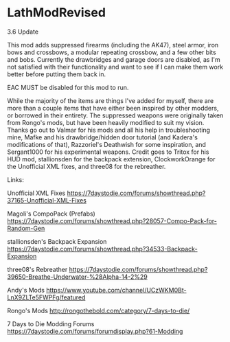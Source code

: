 # LathModRevised
3.6 Update

This mod adds suppressed firearms (including the AK47), steel armor, iron bows and crossbows, a modular repeating crossbow, and a few other bits and bobs. Currently the drawbridges and garage doors are disabled, as I'm not satisfied with their functionality and want to see if I can make them work better before putting them back in.

EAC MUST be disabled for this mod to run.

While the majority of the items are things I've added for myself, there are more than a couple items that have either been inspired by other modders, or borrowed in their entirety. The suppressed weapons were originally taken from Rongo's mods, but have been heavily modified to suit my vision. Thanks go out to Valmar for his mods and all his help in troubleshooting mine, Mafke and his drawbridge/hidden door tutorial (and Kadera's modifications of that), Razzoriel's Deathwish for some inspiration, and Sergant1000 for his experimental weapons. Credit goes to Tritox for his HUD mod, stallionsden for the backpack extension, ClockworkOrange for the Unofficial XML fixes, and three08 for the rebreather.

Links:

Unofficial XML Fixes
https://7daystodie.com/forums/showthread.php?37165-Unofficial-XML-Fixes

Magoli's CompoPack (Prefabs)
https://7daystodie.com/forums/showthread.php?28057-Compo-Pack-for-Random-Gen

stallionsden's Backpack Expansion
https://7daystodie.com/forums/showthread.php?34533-Backpack-Expansion

three08's Rebreather
https://7daystodie.com/forums/showthread.php?39650-Breathe-Underwater-%28Alpha-14-2%29

Andy's Mods
https://www.youtube.com/channel/UCzWKM0Bt-LnX9ZLTe5FWPFg/featured

Rongo's Mods
http://rongothebold.com/category/7-days-to-die/

7 Days to Die Modding Forums
https://7daystodie.com/forums/forumdisplay.php?61-Modding
